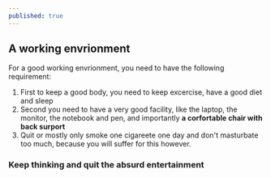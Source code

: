 ```yaml
---
published: true
---
```

## A working envrionment

For a good working envrionment, you need to have the following requirement:
1. First to keep a good body, you need to keep excercise, have a good diet and sleep
2. Second you need to have a very good facility, like the laptop, the monitor, the notebook and pen, and importantly **a corfortable chair with back surport**
3. Quit or mostly only smoke one cigareete one day and don't masturbate too much, because you will suffer for this however.


### Keep thinking and quit the absurd entertainment
